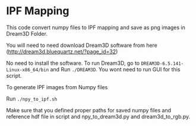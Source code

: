 # IPF Mapping
This code convert numpy files to IPF mapping and save as png images in Dream3D Folder.

You will need to need download Dream3D software from here (http://dream3d.bluequartz.net/?page_id=32)

No need to install the software. To run Dream3D, go to ``DREAM3D-6.5.141-Linux-x86_64/bin`` and Run ``./DREAM3D``. You wont need to run GUI for this script.


To generate IPF images from Numpy files

Run ``./npy_to_ipf.sh`` 

Make sure that you defined proper paths for saved numpy files and reference hdf file in script and npy_to_dream3d.py and dream3d_to_rgb.py.

